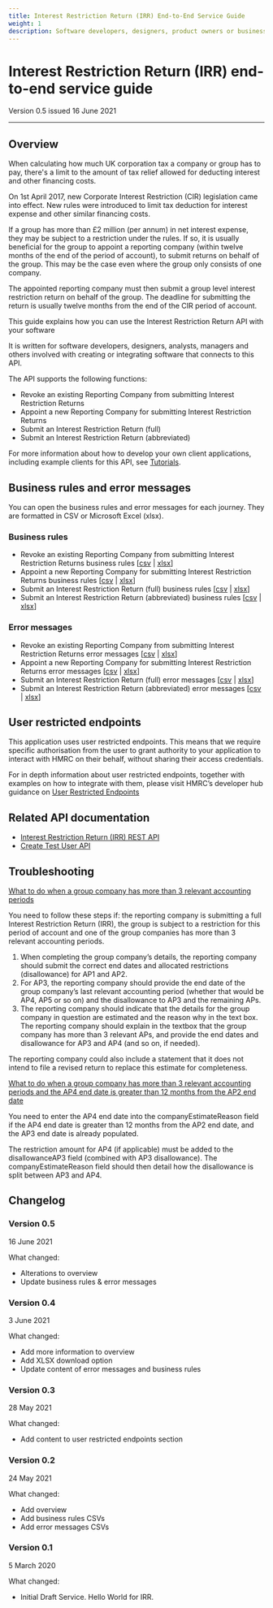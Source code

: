 ```yaml
---
title: Interest Restriction Return (IRR) End-to-End Service Guide
weight: 1
description: Software developers, designers, product owners or business analysts. Integrate your software with IRR API
---
```


# Interest Restriction Return (IRR) end-to-end service guide

Version 0.5 issued 16 June 2021
***

## Overview
<!-- Section owner: IRR Programme -->

When calculating how much UK corporation tax a company or group has to pay, there's a limit to the amount of tax relief allowed for deducting interest and other financing costs.

On 1st April 2017, new Corporate Interest Restriction (CIR) legislation came into effect. New rules were introduced to limit tax deduction for interest expense and other similar financing costs.

If a group has more than £2 million (per annum) in net interest expense, they may be subject to a restriction under the rules. If so, it is usually beneficial for the group to appoint a reporting company (within twelve months of the end of the period of account), to submit returns on behalf of the group. This may be the case even where the group only consists of one company.

The appointed reporting company must then submit a group level interest restriction return on behalf of the group. The deadline for submitting the return is usually twelve months from the end of the CIR period of account.

This guide explains how you can use the Interest Restriction Return API with your software

It is written for software developers, designers, analysts, managers and others involved with creating or integrating software that connects to this API.

The API supports the following functions:

* Revoke an existing Reporting Company from submitting Interest Restriction Returns
* Appoint a new Reporting Company for submitting Interest Restriction Returns
* Submit an Interest Restriction Return (full)
* Submit an Interest Restriction Return (abbreviated)

For more information about how to develop your own client applications, including example clients for this API, see [Tutorials](https://developer.service.hmrc.gov.uk/api-documentation/docs/tutorials).

## Business rules and error messages

You can open the business rules and error messages for each journey. They are formatted in CSV or Microsoft Excel (xlsx).

### Business rules

* Revoke an existing Reporting Company from submitting Interest Restriction Returns business rules [<a href="downloads/business-rules/Revoke Business Rules.csv" download>csv</a> | <a href="downloads/business-rules/Revoke Business Rules.xlsx" download>xlsx</a>]
* Appoint a new Reporting Company for submitting Interest Restriction Returns business rules [<a href="downloads/business-rules/Appoint Business Rules.csv" download>csv</a> | <a href="downloads/business-rules/Appoint Business Rules.xlsx" download>xlsx</a>]
* Submit an Interest Restriction Return (full) business rules [<a href="downloads/business-rules/Full Return Business Rules.csv" download>csv</a> | <a href="downloads/business-rules/Full Return Business Rules.xlsx" download>xlsx</a>]
* Submit an Interest Restriction Return (abbreviated) business rules [<a href="downloads/business-rules/Abbreviated Return Business Rules.csv" download>csv</a> | <a href="downloads/business-rules/Abbreviated Return Business Rules.xlsx" download>xlsx</a>]

### Error messages

* Revoke an existing Reporting Company from submitting Interest Restriction Returns error messages [<a href="downloads/error-messages/Revoke Errors.csv" download>csv</a> | <a href="downloads/error-messages/Revoke Errors.xlsx" download>xlsx</a>]
* Appoint a new Reporting Company for submitting Interest Restriction Returns error messages [<a href="downloads/error-messages/Appoint Errors.csv" download>csv</a> | <a href="downloads/error-messages/Appoint Errors.xlsx" download>xlsx</a>] 
* Submit an Interest Restriction Return (full) error messages [<a href="downloads/error-messages/Full Return Errors.csv" download>csv</a> | <a href="downloads/error-messages/Full Return Errors.xlsx" download>xlsx</a>]
* Submit an Interest Restriction Return (abbreviated) error messages [<a href="downloads/error-messages/Abbreviated Return Errors.csv" download>csv</a> | <a href="downloads/error-messages/Abbreviated Return Errors.xlsx" download>xlsx</a>]

## User restricted endpoints

This application uses user restricted endpoints. This means that we require specific authorisation from the user to grant authority to your application to interact with HMRC on their behalf, without sharing their access credentials.

For in depth information about user restricted endpoints, together with examples on how to integrate with them, please visit HMRC’s developer hub guidance on [User Restricted Endpoints](https://developer.service.hmrc.gov.uk/api-documentation/docs/authorisation/user-restricted-endpoints)

## Related API documentation
<!--- Section owner: IRR Programme --->

* [Interest Restriction Return (IRR) REST API](https://developer.service.hmrc.gov.uk/api-documentation/docs/api/service/interest-restriction-return/1.0)
* [Create Test User API](https://developer.service.hmrc.gov.uk/api-documentation/docs/api/service/api-platform-test-user/1.0)

## Troubleshooting

<ins>What to do when a group company has more than 3 relevant accounting periods</ins>   

You need to follow these steps if: the reporting company is submitting a full Interest Restriction Return (IRR), the group is subject to a restriction for this period of account and one of the group companies has more than 3 relevant accounting periods.   

1. When completing the group company’s details, the reporting company should submit the correct end dates and allocated restrictions (disallowance) for AP1 and AP2.   
2. For AP3, the reporting company should provide the end date of the group company’s last relevant accounting period (whether that would be AP4, AP5 or so on) and the disallowance to AP3 and the remaining APs.   
3. The reporting company should indicate that the details for the group company in question are estimated and the reason why in the text box. The reporting company should explain in the textbox that the group company has more than 3 relevant APs, and provide the end dates and disallowance for AP3 and AP4 (and so on, if needed).   

The reporting company could also include a statement that it does not intend to file a revised return to replace this estimate for completeness.   

<ins>What to do when a group company has more than 3 relevant accounting periods and the AP4 end date is greater than 12 months from the AP2 end date</ins>   
 
You need to enter the AP4 end date into the companyEstimateReason field if the AP4 end date is greater than 12 months from the AP2 end date, and the AP3 end date is already populated.   

The restriction amount for AP4 (if applicable) must be added to the disallowanceAP3 field (combined with AP3 disallowance). The companyEstimateReason field should then detail how the disallowance is split between AP3 and AP4.   

## Changelog
<!--- Section owner: IRR Programme --->

### Version 0.5

16 June 2021

What changed:

* Alterations to overview
* Update business rules & error messages

### Version 0.4

3 June 2021

What changed:

* Add more information to overview
* Add XLSX download option
* Update content of error messages and business rules

### Version 0.3

28 May 2021

What changed:

* Add content to user restricted endpoints section

### Version 0.2

24 May 2021

What changed:

* Add overview
* Add business rules CSVs
* Add error messages CSVs

### Version 0.1

5 March 2020

What changed:

* Initial Draft Service. Hello World for IRR.
